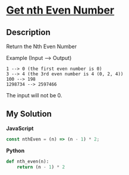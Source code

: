 # [Get nth Even Number](https://www.codewars.com/kata/5933a1f8552bc2750a0000ed)

## Description

Return the Nth Even Number

Example (Input --> Output)

```
1 --> 0 (the first even number is 0)
3 --> 4 (the 3rd even number is 4 (0, 2, 4))
100 --> 198
1298734 --> 2597466
```

The input will not be 0.

## My Solution

**JavaScript**

```js
const nthEven = (n) => (n - 1) * 2;
```

**Python**

```py
def nth_even(n):
    return (n - 1) * 2
```
